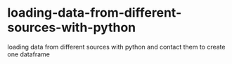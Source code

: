 # loading-data-from-different-sources-with-python
loading data from different sources with python and contact them to create one dataframe
